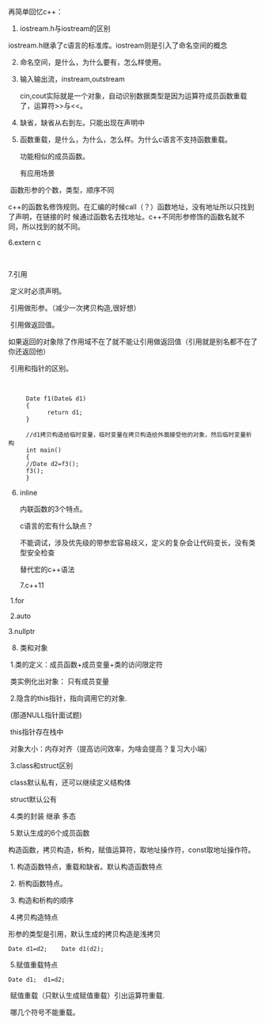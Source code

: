 再简单回忆c++：

1. iostream.h与iostream的区别

iostream.h继承了c语言的标准库。iostream则是引入了命名空间的概念

2. 命名空间，是什么，为什么要有，怎么样使用。

3. 输入输出流，instream,outstream

   cin,cout实际就是一个对象，自动识别数据类型是因为运算符成员函数重载了，运算符>>与<<。

4. 缺省，缺省从右到左。只能出现在声明中

5. 函数重载，是什么，为什么，怎么样。为什么c语言不支持函数重载。

    功能相似的成员函数。

   有应用场景

​        函数形参的个数，类型，顺序不同

​         c++的函数名修饰规则。在汇编的时候call（？）函数地址，没有地址所以只找到了声明，在链接的时     候通过函数名去找地址。c++不同形参修饰的函数名就不同，所以找到的就不同。

   6.extern c

​       

   7.引用

​       定义时必须声明。

​        引用做形参。（减少一次拷贝构造,很好想）

​        引用做返回值。

​                如果返回的对象除了作用域不在了就不能让引用做返回值（引用就是别名都不在了你还返回他）

​       引用和指针的区别。

​          

```
     Date f1(Date& d1)
     {
           return d1;
     }
     
     //d1拷贝构造给临时变量，临时变量在拷贝构造给外面接受他的对象，然后临时变量析构
     int main()
     {
     //Date d2=f3();
     f3();
     }
```

6. inline

   内联函数的3个特点。

   c语言的宏有什么缺点？

   ​     不能调试，涉及优先级的带参宏容易歧义，定义的复杂会让代码变长，没有类型安全检查

   替代宏的c++语法

   7.c++11

​    1.for

​    2.auto

   3.nullptr

8. 类和对象

​         1.类的定义：成员函数+成员变量+类的访问限定符

​                类实例化出对象： 只有成员变量

​          2.隐含的this指针，指向调用它的对象.

​                (那道NULL指针面试题)

​                 this指针存在栈中

​                 对象大小：内存对齐（提高访问效率，为啥会提高？复习大小端）

​           3.class和struct区别

​            class默认私有，还可以继续定义结构体

​             struct默认公有

​           4.类的封装 继承 多态

​           5.默认生成的6个成员函数

​             构造函数，拷贝构造，析构，赋值运算符，取地址操作符，const取地址操作符。

​             1. 构造函数特点，重载和缺省。默认构造函数特点

​             2. 析构函数特点。

​             3. 构造和析构的顺序

​              4.拷贝构造特点     

形参的类型是引用，默认生成的拷贝构造是浅拷贝

```
Date d1=d2;    Date d1(d2);
```

​              5.赋值重载特点

```
Date d1;  d1=d2;
```

​             赋值重载（只默认生成赋值重载）引出运算符重载.

​             哪几个符号不能重载。